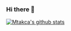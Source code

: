 ### Hi there 👋

<!--
**mtakca/mtakca** is a ✨ _special_ ✨ repository because its `README.md` (this file) appears on your GitHub profile.

Here are some ideas to get you started:

- 🔭 I’m currently working on ...
- 🌱 I’m currently learning ...
- 👯 I’m looking to collaborate on ...
- 🤔 I’m looking for help with ...
- 💬 Ask me about ...
- 📫 How to reach me: ...
- 😄 Pronouns: ...
- ⚡ Fun fact: ...
-->

[![Mtakca's github stats](https://github-readme-stats.vercel.app/api?username=mtakca&count_private=true&show_icons=true&theme=radical&hide_rank=false)](https://github.com/mtakca/github-readme-stats)
